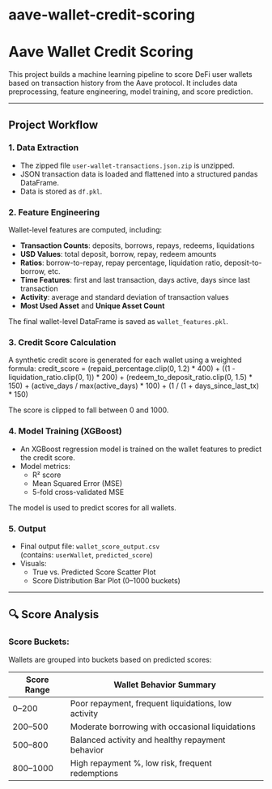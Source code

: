 # aave-wallet-credit-scoring
# Aave Wallet Credit Scoring

This project builds a machine learning pipeline to score DeFi user wallets based on transaction history from the Aave protocol. It includes data preprocessing, feature engineering, model training, and score prediction.

---

##  Project Workflow

### 1. Data Extraction
- The zipped file `user-wallet-transactions.json.zip` is unzipped.
- JSON transaction data is loaded and flattened into a structured pandas DataFrame.
- Data is stored as `df.pkl`.

### 2. Feature Engineering
Wallet-level features are computed, including:
- **Transaction Counts**: deposits, borrows, repays, redeems, liquidations
- **USD Values**: total deposit, borrow, repay, redeem amounts
- **Ratios**: borrow-to-repay, repay percentage, liquidation ratio, deposit-to-borrow, etc.
- **Time Features**: first and last transaction, days active, days since last transaction
- **Activity**: average and standard deviation of transaction values
- **Most Used Asset** and **Unique Asset Count**

The final wallet-level DataFrame is saved as `wallet_features.pkl`.

### 3. Credit Score Calculation
A synthetic credit score is generated for each wallet using a weighted formula:
credit_score =
(repaid_percentage.clip(0, 1.2) * 400) +
((1 - liquidation_ratio.clip(0, 1)) * 200) +
(redeem_to_deposit_ratio.clip(0, 1.5) * 150) +
(active_days / max(active_days) * 100) +
(1 / (1 + days_since_last_tx) * 150)


The score is clipped to fall between 0 and 1000.

### 4. Model Training (XGBoost)
- An XGBoost regression model is trained on the wallet features to predict the credit score.
- Model metrics:
  - R² score
  - Mean Squared Error (MSE)
  - 5-fold cross-validated MSE

The model is used to predict scores for all wallets.

### 5. Output
- Final output file: `wallet_score_output.csv`  
  (contains: `userWallet`, `predicted_score`)
- Visuals:
  - True vs. Predicted Score Scatter Plot
  - Score Distribution Bar Plot (0–1000 buckets)

---

## 🔍 Score Analysis

### Score Buckets:
Wallets are grouped into buckets based on predicted scores:

| Score Range | Wallet Behavior Summary |
|-------------|--------------------------|
| 0–200       | Poor repayment, frequent liquidations, low activity |
| 200–500     | Moderate borrowing with occasional liquidations |
| 500–800     | Balanced activity and healthy repayment behavior |
| 800–1000    | High repayment %, low risk, frequent redemptions |


